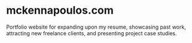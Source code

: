 # mckennapoulos.com
Portfolio website for expanding upon my resume, showcasing past work, attracting new freelance clients, and presenting project case studies. 
